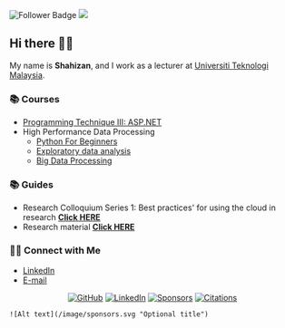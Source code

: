 ![Follower Badge](https://img.shields.io/github/followers/drshahizan)
![](https://visitor-badge.glitch.me/badge?page_id=drshahizan)

## Hi there 👨‍💻

My name is __Shahizan__, and I work as a lecturer at [Universiti Teknologi Malaysia](https://www.utm.my).

### 📚 Courses
- [Programming Technique III: ASP.NET](https://github.com/drshahizan/learn-aspnet)
- High Performance Data Processing 
  -   [Python For Beginners](https://github.com/drshahizan/Python_Tutorial)
  -   [Exploratory data analysis](https://github.com/drshahizan/Python_EDA)
  -   [Big Data Processing](https://github.com/drshahizan/Python-big-data)

### 📚 Guides
- Research Colloquium Series 1: Best practices' for using the cloud in research **[Click HERE](https://github.com/drshahizan/learn-cloud)**
- Research material **[Click HERE](https://github.com/drshahizan/research-material)**



### 🙌🏻 Connect with Me
- [LinkedIn](https://www.linkedin.com/in/drshahizan/)
- [E-mail](mailto:shahizan@utm.my)

<p align="center">
	<a href="https://github.com/drshahizan"><img src="/main/image/github.svg" alt="GitHub"></a>
	<a href="https://www.linkedin.com/in/drshahizan"><img src="/image/linkedin.svg" alt="LinkedIn"></a>
	<a href="https://github.com/sponsors/drshahizan"><img src="/image/sponsors.svg" alt="Sponsors"></a>
	<a href="https://scholar.google.com/citations?user=QzgVq24AAAAJ&hl=en"><img src="https://raw.githubusercontent.com/drshahizan/drshahizan/main/image/citations.svg" alt="Citations"></a>
	
	![Alt text](/image/sponsors.svg "Optional title")
	
</p>
